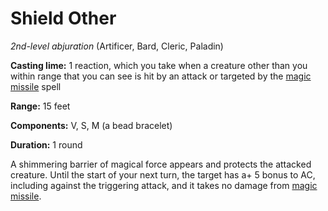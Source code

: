 # Shield Other
*2nd-level abjuration* (Artificer, Bard, Cleric, Paladin)

**Casting lime:** 1 reaction, which you take when a creature other than you within range that you can see is hit by an attack or targeted by the [magic missile](/Magic/Spells/magic-missile.md) spell

**Range:** 15 feet

**Components:** V, S, M (a bead bracelet)

**Duration:** 1 round

A shimmering barrier of magical force appears and protects the attacked creature. Until the start of your next turn, the target has a+ 5 bonus to AC, including against the triggering attack, and it takes no damage from [magic missile](/Magic/Spells/magic-missile.md).
